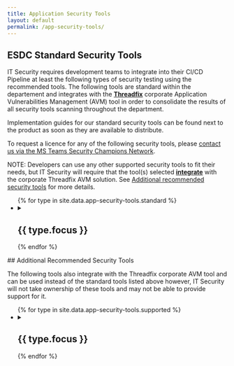 ```yaml
---
title: Application Security Tools
layout: default
permalink: /app-security-tools/
---
```


## ESDC Standard Security Tools

IT Security requires development teams to integrate into their CI/CD Pipeline at least the following types of security testing using the recommended tools. The following tools are standard within the departement and integrates with the [**Threadfix**](https://threadfix.it/) corporate Application Vulnerabilities Management (AVM) tool in order to consolidate the results of all security tools scanning throughout the department. 

Implementation guides for our standard security tools can be found next to the product as soon as they are available to distribute.

To request a licence for any of the following security tools, please [contact us via the MS Teams Security Champions Network](https://teams.microsoft.com/l/channel/19%3a7fb48ff71f584a309817c64b3d599a77%40thread.tacv2/Licenses?groupId=bea80905-7f0f-432d-9a83-60561c1efcd2&tenantId=9ed55846-8a81-4246-acd8-b1a01abfc0d1).

NOTE: Developers can use any other supported security tools to fit their needs, but IT Security will require that the tool(s) selected [**integrate**](https://threadfix.it/integration_category/scanners/) with the corporate Threadfix AVM solution. See [Additional recommended security tools](#additional-recommended-security-tools) for more details.

<ul class="list-unstyled">
{% for type in site.data.app-security-tools.standard %}
  <li>
  <details>
    <summary>
      <h2 class="h3" id="{{ type.focus | slugify }}">{{ type.focus }}</h2>
    </summary>
    {% if type.definition %}
      {{ type.definition %}}
    {% endif %}
    {% if type.tools %}
		<p><strong>Corporate Standard(s):</strong></p>
		<ul class="list-group list-inline row mrgn-lft-0 mrgn-rght-0">
		  {% assign list_of_tools = type.tools | sort_natural: "name" %}
		  {% for tool in list_of_tools %}
			<li class="list-group-item col-md-4 brdr-rds-0">
			  <h3 class="list-group-item-heading" id="{{ tool.name | slugify }}">{{ tool.name }}</h3>
			  <ul class="list-group-item-text list-inline">
				{% if tool.availability %}
				  <li>{{ tool.availability }}</li>
				{% endif %}
				{% if tool.details %}
				  <li><a href="{{ tool.details }}" target="_blank">Details</a></li>
				{% endif %}
				{% if tool.guide %}
				  <li><a href="{{ tool.guide }}" target="_blank">Guide</a></li>
				{% endif %}
			  </ul>
			</li>
		  {% endfor %}
		</ul>
	{% else %}
		<p><strong>ESDC has not procured any tool of this type so far.</strong></p>
	{% endif %}
  </details>
  </li>
{% endfor %}
</ul>
## Additional Recommended Security Tools

The following tools also integrate with the Threadfix corporate AVM tool and can be used instead of the standard tools listed above however, IT Security will not take ownership of these tools and may not be able to provide support for it.
<ul class="list-unstyled">
{% for type in site.data.app-security-tools.supported %}
  <li>
  <details>
    <summary>
      <h2 class="h3" id="{{ type.focus | slugify }}">{{ type.focus }}</h2>
    </summary>
    {% if type.tools %}
		<p><strong>Additional Recommended Tool(s):</strong></p>
		<ul class="list-group list-inline row mrgn-lft-0 mrgn-rght-0">
		  {% assign list_of_tools = type.tools | sort_natural: "name" %}
		  {% for tool in list_of_tools %}
			<li class="list-group-item col-md-4 brdr-rds-0">
			  <h3 class="list-group-item-heading">{{ tool.name }}<br />{{ tool.product }}</h3>
			  <ul class="list-group-item-text list-inline">
				{% if tool.pricing %}
				  <li>{{ tool.pricing }}</li>
				{% endif %}
				{% if tool.details %}
				  <li><a href="{{ tool.details }}" target="_blank">Details</a></li>
				{% endif %}
				{% if tool.guide %}
				  <li><a href="{{ tool.guide }}" target="_blank">Guide</a></li>
				{% endif %}
			  </ul>
			</li>
		  {% endfor %}
		</ul>
	{% else %}
		<p><strong>ESDC has not procured any tool of this type so far.</strong></p>
	{% endif %}
  </details>
  </li>
{% endfor %}
</ul>

